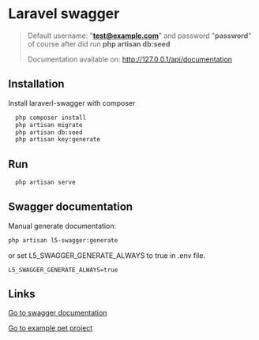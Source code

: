 # Laravel swagger
> Default username: "**test@example.com**" and password "**password**"
> of course after did run **php artisan db:seed**
> 
> Documentation available on: http://127.0.0.1/api/documentation 

## Installation

Install laraverl-swagger with composer

```bash
  php composer install
  php artisan migrate
  php artisan db:seed
  php artisan key:generate
```
## Run

```bash
  php artisan serve
```

## Swagger documentation

Manual generate documentation:
```bash
php artisan l5-swagger:generate
```
or set L5_SWAGGER_GENERATE_ALWAYS to true in .env file.
```
L5_SWAGGER_GENERATE_ALWAYS=true
```

## Links
[Go to swagger documentation](https://github.com/zircote/swagger-php)

[Go to example pet project](https://github.com/zircote/swagger-php/tree/master/Examples/petstore-3.0)
